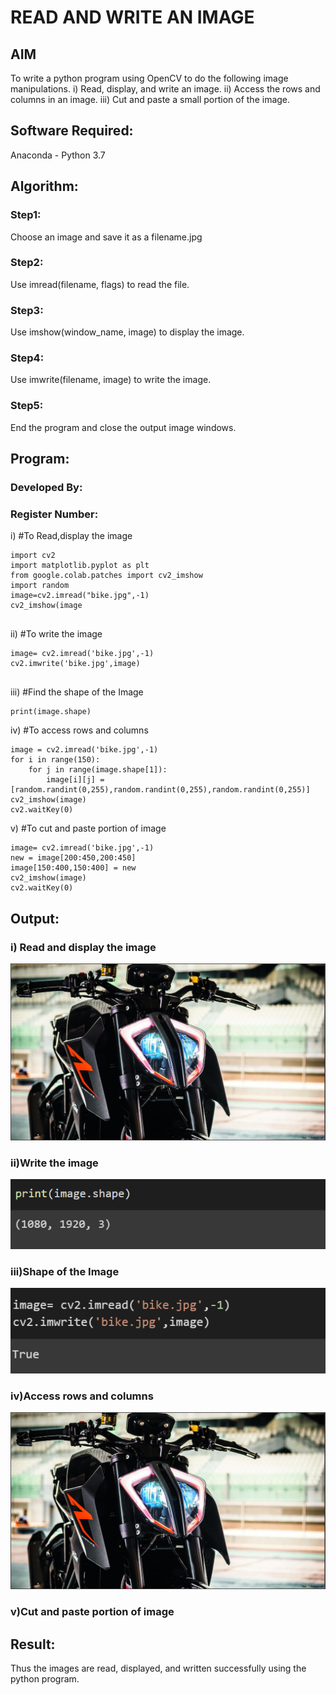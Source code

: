 # READ AND WRITE AN IMAGE
## AIM
To write a python program using OpenCV to do the following image manipulations.
i) Read, display, and write an image.
ii) Access the rows and columns in an image.
iii) Cut and paste a small portion of the image.

## Software Required:
Anaconda - Python 3.7
## Algorithm:
### Step1:
Choose an image and save it as a filename.jpg
### Step2:
Use imread(filename, flags) to read the file.
### Step3:
Use imshow(window_name, image) to display the image.
### Step4:
Use imwrite(filename, image) to write the image.
### Step5:
End the program and close the output image windows.
## Program:
### Developed By:
### Register Number: 
i) #To Read,display the image
```
import cv2
import matplotlib.pyplot as plt
from google.colab.patches import cv2_imshow
import random
image=cv2.imread("bike.jpg",-1)
cv2_imshow(image
  

```
ii) #To write the image
```
image= cv2.imread('bike.jpg',-1)
cv2.imwrite('bike.jpg',image)


```
iii) #Find the shape of the Image
```
print(image.shape)

```
iv) #To access rows and columns

```
image = cv2.imread('bike.jpg',-1)
for i in range(150):
    for j in range(image.shape[1]):
        image[i][j] = [random.randint(0,255),random.randint(0,255),random.randint(0,255)]
cv2_imshow(image)
cv2.waitKey(0)

```
v) #To cut and paste portion of image
```
image= cv2.imread('bike.jpg',-1)
new = image[200:450,200:450]
image[150:400,150:400] = new
cv2_imshow(image)
cv2.waitKey(0)
```
## Output:

### i) Read and display the image
![output](d1.png)

### ii)Write the image

![output](d2.png)


### iii)Shape of the Image
![](d3.png)

### iv)Access rows and columns

![](d1.png)

### v)Cut and paste portion of image


## Result:
Thus the images are read, displayed, and written successfully using the python program.


